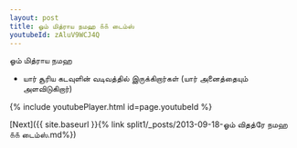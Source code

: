 ```yaml
---
layout: post
title: ஓம் மித்ராய நமஹ ௧௧ டைம்ஸ்
youtubeId: zAluV9WCJ4Q
---
```

 
 
 ஓம் மித்ராய நமஹ  
 
 -  யார் சூரிய கடவுளின் வடிவத்தில் இருக்கிறார்கள் (யார் அனைத்தையும் அளவிடுகிறார்) 
 
  
 
  
 
 
 
 
 
 


{% include youtubePlayer.html id=page.youtubeId %}
 
[Next]({{ site.baseurl }}{% link  split1/_posts/2013-09-18-ஓம் விதத்ரே நமஹ ௧௧ டைம்ஸ்.md%})
 
